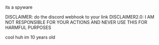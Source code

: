its a spyware

DISCLAIMER: do the discord webhook to your link
DISCLAIMER2.0: I AM NOT RESPONSIBLE FOR YOUR ACTIONS AND NEVER USE THIS FOR HARMFUL PURPOSES

cool huh im 10 years old
